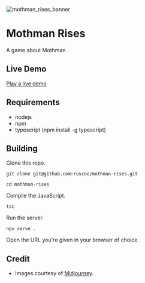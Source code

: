 ![mothman_rises_banner](https://github.com/user-attachments/assets/48d0af5a-a2df-4a40-a916-8be7a2d57c1f)

# Mothman Rises

A game about Mothman.

## Live Demo

[Play a live demo](https://ruscoe.org/mothman/)

## Requirements

* nodejs
* npm
* typescript (npm install -g typescript)

## Building

Clone this repo.

`git clone git@github.com:ruscoe/mothman-rises.git`

`cd mothman-rises`

Compile the JavaScript.

`tsc`

Run the server.

`npx serve .`

Open the URL you're given in your browser of choice.

## Credit

* Images courtesy of [Midjourney](https://www.midjourney.com/).
